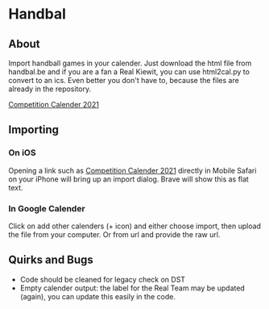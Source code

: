 # Handbal
## About
Import handball games in your calender. Just download the html file from handbal.be and if you are a fan a Real Kiewit, you can use html2cal.py to convert to an ics. Even better you don't have to, because the files are already in the repository.

[Competition Calender 2021](./handbal2021.ics)

## Importing
### On iOS
Opening a link such as [Competition Calender 2021](https://github.com/bclaesen/handbal/raw/master/handbal2021.ics) directly in Mobile Safari on your iPhone will bring up an import dialog. Brave will show this as flat text.

### In Google Calender
Click on add other calenders (+ icon) and either choose import, then upload the file from your computer. Or from url and provide the raw url.

## Quirks and Bugs
* Code should be cleaned for legacy check on DST
* Empty calender output: the label for the Real Team may be updated (again), you can update this easily in the code.
